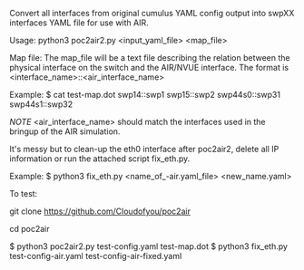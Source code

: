 Convert all interfaces from original cumulus YAML config output into swpXX interfaces YAML file for use with AIR.

Usage: python3 poc2air2.py <input_yaml_file> <map_file>

Map file:
The map_file will be a text file describing the relation between the physical interface on the switch and the AIR/NVUE interface.
The format is <interface_name>::<air_interface_name>

Example:
$ cat test-map.dot
swp14::swp1
swp15::swp2
swp44s0::swp31
swp44s1::swp32

*NOTE* <air_interface_name> should match the interfaces used in the bringup of the AIR simulation.

It's messy but to clean-up the eth0 interface after poc2air2, delete all IP information or run the attached script fix_eth.py.

Example:
$ python3 fix_eth.py <name_of_-air.yaml_file> <new_name.yaml>

To test:

git clone https://github.com/Cloudofyou/poc2air

cd poc2air

$ python3 poc2air2.py test-config.yaml test-map.dot
$ python3 fix_eth.py test-config-air.yaml test-config-air-fixed.yaml
